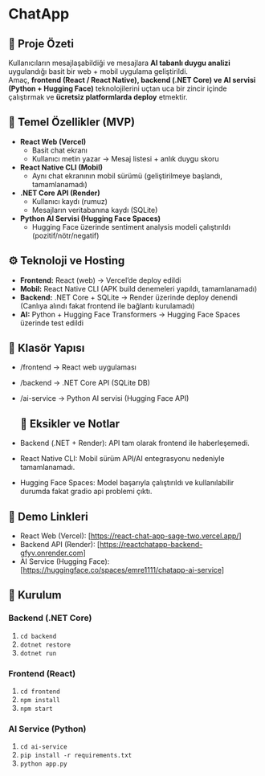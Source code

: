 # ChatApp

## 📌 Proje Özeti
Kullanıcıların mesajlaşabildiği ve mesajlara **AI tabanlı duygu analizi** uygulandığı basit bir web + mobil uygulama geliştirildi.  
Amaç, **frontend (React / React Native), backend (.NET Core) ve AI servisi (Python + Hugging Face)** teknolojilerini uçtan uca bir zincir içinde çalıştırmak ve **ücretsiz platformlarda deploy** etmektir.  

## 🚀 Temel Özellikler (MVP)
- **React Web (Vercel)**  
  - Basit chat ekranı  
  - Kullanıcı metin yazar → Mesaj listesi + anlık duygu skoru  
- **React Native CLI (Mobil)**  
  - Aynı chat ekranının mobil sürümü (geliştirilmeye başlandı, tamamlanamadı)  
- **.NET Core API (Render)**  
  - Kullanıcı kaydı (rumuz)  
  - Mesajların veritabanına kaydı (SQLite)  
- **Python AI Servisi (Hugging Face Spaces)**  
  - Hugging Face üzerinde sentiment analysis modeli çalıştırıldı (pozitif/nötr/negatif)  

## ⚙️ Teknoloji ve Hosting
- **Frontend:** React (web) → Vercel’de deploy edildi  
- **Mobil:** React Native CLI (APK build denemeleri yapıldı, tamamlanamadı)  
- **Backend:** .NET Core + SQLite → Render üzerinde deploy denendi (Canlıya alındı fakat frontend ile bağlantı kurulamadı)  
- **AI:** Python + Hugging Face Transformers → Hugging Face Spaces üzerinde test edildi  

## 📂 Klasör Yapısı
- /frontend → React web uygulaması
- /backend → .NET Core API (SQLite DB)
- /ai-service → Python AI servisi (Hugging Face API)

  ## 📝 Eksikler ve Notlar

- Backend (.NET + Render): API tam olarak frontend ile haberleşemedi.

- React Native CLI: Mobil sürüm API/AI entegrasyonu nedeniyle tamamlanamadı.

- Hugging Face Spaces: Model başarıyla çalıştırıldı ve kullanılabilir durumda fakat gradio api problemi çıktı.

  
## 🔗 Demo Linkleri
- React Web (Vercel): [https://react-chat-app-sage-two.vercel.app/]  
- Backend API (Render): [https://reactchatapp-backend-gfyv.onrender.com]  
- AI Service (Hugging Face): [https://huggingface.co/spaces/emre1111/chatapp-ai-service]  

## 📑 Kurulum

### Backend (.NET Core)
1. `cd backend`
2. `dotnet restore`
3. `dotnet run`

### Frontend (React)
1. `cd frontend`
2. `npm install`
3. `npm start`

### AI Service (Python)
1. `cd ai-service`
2. `pip install -r requirements.txt`
3. `python app.py`


